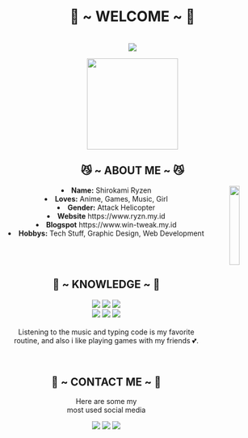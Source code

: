 <body>
  <center>
<h1 align="center"> 💖 ~ WELCOME ~ 💖 </h1>
<br>
<div align="center">
  <img src="https://i.pinimg.com/originals/92/7d/46/927d468a539415804e1230bd1d5f25b2.gif">
  <!-- <a href="https://ryzn.site/" >
   <img src="https://lanyard.cnrad.dev/api/376260355313106944?idleMessage=Cause,%20baby,%20tonight%20we're%20beautiful%20now&animated=true&theme=dark&borderRadius=20&hideBadges=true&hideDiscrim=true&bg=212121"  />
  </a> -->
<br>

  <!--<p><a href="https://www.youtube.com/watch?v=Hy9s13hWsoc">7!! - Orange</a><p>-->
  <p><img src="https://komarev.com/ghpvc/?username=ShirokamiRyzen&style=flat-square&label=Visitors+Count" width="180px"/></p>
  
</div>
    
<div>
<h2 align="center"> 😼 ~ ABOUT ME ~ 😼 </h2>
  <div align="center">
<img src="https://i.pinimg.com/originals/5c/d2/90/5cd2906d33a3f83dc5136885da7f34ed.gif" align="right" width="20%">
  </div>
<li>
 <b>Name:</b> Shirokami Ryzen
</li>
<li>
<b>Loves:</b> Anime, Games, Music, Girl
</li>
<li>
<b>Gender:</b> Attack Helicopter
</li>
<li>
<b>Website</b> https://www.ryzn.my.id
</li>
<li>
<b>Blogspot</b> https://www.win-tweak.my.id
</li>
<li>
<b>Hobbys:</b> Tech Stuff, Graphic Design, Web Development
</li>

<br>
<br>
<br>

</div>
<div>
<h2 align="center"> 📇 ~ KNOWLEDGE ~ 📇 </h2>

<p align="center">
    <img src="https://img.shields.io/badge/adobe%20photoshop%20-%2331A8FF.svg?&style=for-the-badge&logo=adobe%20photoshop&logoColor=white"/>
    <img src="https://img.shields.io/badge/html5%20-%23E34F26.svg?&style=for-the-badge&logo=html5&logoColor=white"/>
    <img src="https://img.shields.io/badge/css3%20-%231572B6.svg?&style=for-the-badge&logo=css3&logoColor=white"/>
<br>
    <img src="https://img.shields.io/badge/node.js%20-%2343853D.svg?&style=for-the-badge&logo=node.js&logoColor=white"/>
    <img src="https://img.shields.io/badge/javascript%20-%23323330.svg?&style=for-the-badge&logo=javascript&logoColor=%23F7DF1E"/>
    <img src="https://img.shields.io/badge/git%20-%23F05033.svg?&style=for-the-badge&logo=git&logoColor=white"/>
<br>
<br>
Listening to the music and typing code is my favorite routine, and also i like playing games with my friends 💕.
</p>
<br>
<h2 align="center"> 📝 ~ CONTACT ME ~ 📝 </h2>

<!-- <div align="center">
<img src="https://i.imgur.com/KXx0cCx.gif" align="right" width="373.5px" height="208.5px">
</div> -->

<p align="center">Here are some my <br>
most used social media</p>

<p align="center">
<a href="https://www.facebook.com/Nao.Tomori.UwU" target="_blank"><img src="https://img.shields.io/badge/-Shirokami%20Ryzen-blue?&style=for-the-badge&logo=Facebook&logoColor=white"/></a>
<a href="https://www.instagram.com/ryzen_vermillion" target="_blank"><img src="https://img.shields.io/badge/-Ryzen_Vermillion-lightgrey?&style=for-the-badge&logo=Instagram&logoColor=white"/></a>
<a href="https://www.youtube.com/c/akiraid" target="_blank"><img src="https://img.shields.io/badge/-Akira%20ID-red?&style=for-the-badge&logo=Youtube&logoColor=white"/></a>
</p>
</div>
</center>
<!-- <div>
<div align="center">
<img src="https://i.imgur.com/RzFlGwZ.gif">
</div>
<hr>
</div> -->
</body>
